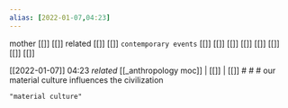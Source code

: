 ```yaml
---
alias: [2022-01-07,04:23]
---
```

 mother [[]] [[]]
 related [[]] [[]]
 `contemporary events` [[]] [[]] [[]] [[]] [[]] [[]] [[]] [[]]

[[2022-01-07]] 04:23 _related_ [[_anthropology moc]] | [[]] | [[]] # # #
our material culture influences the civilization
```query
"material culture"
```